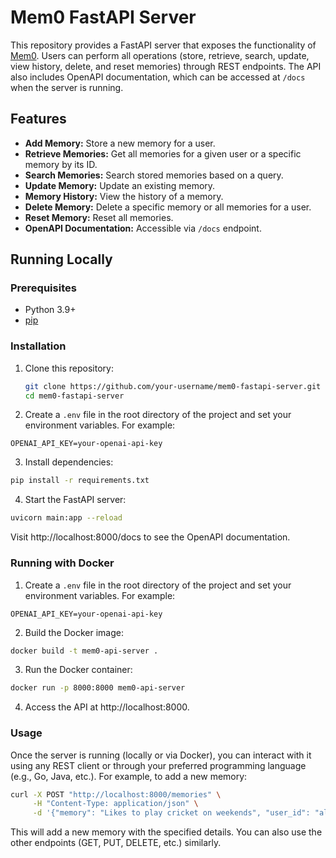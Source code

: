 # Mem0 FastAPI Server

This repository provides a FastAPI server that exposes the functionality of [Mem0](https://github.com/mem0ai/mem0). Users can perform all operations (store, retrieve, search, update, view history, delete, and reset memories) through REST endpoints. The API also includes OpenAPI documentation, which can be accessed at `/docs` when the server is running.

## Features

- **Add Memory:** Store a new memory for a user.
- **Retrieve Memories:** Get all memories for a given user or a specific memory by its ID.
- **Search Memories:** Search stored memories based on a query.
- **Update Memory:** Update an existing memory.
- **Memory History:** View the history of a memory.
- **Delete Memory:** Delete a specific memory or all memories for a user.
- **Reset Memory:** Reset all memories.
- **OpenAPI Documentation:** Accessible via `/docs` endpoint.

## Running Locally

### Prerequisites

- Python 3.9+
- [pip](https://pip.pypa.io/)

### Installation

1. Clone this repository:
   ```bash
   git clone https://github.com/your-username/mem0-fastapi-server.git
   cd mem0-fastapi-server

2. Create a `.env` file in the root directory of the project and set your environment variables. For example:

```env
OPENAI_API_KEY=your-openai-api-key
```

3. Install dependencies:

```bash
pip install -r requirements.txt
```

4. Start the FastAPI server:

```bash
uvicorn main:app --reload
```

Visit http://localhost:8000/docs to see the OpenAPI documentation.

### Running with Docker

1. Create a `.env` file in the root directory of the project and set your environment variables. For example:

```env
OPENAI_API_KEY=your-openai-api-key
```

2. Build the Docker image:

```bash
docker build -t mem0-api-server .
```

3. Run the Docker container:

``` bash
docker run -p 8000:8000 mem0-api-server
```

4. Access the API at http://localhost:8000.


### Usage

Once the server is running (locally or via Docker), you can interact with it using any REST client or through your preferred programming language (e.g., Go, Java, etc.). For example, to add a new memory:

```bash
curl -X POST "http://localhost:8000/memories" \
     -H "Content-Type: application/json" \
     -d '{"memory": "Likes to play cricket on weekends", "user_id": "alice", "metadata": {"category": "hobbies"}}'
```

This will add a new memory with the specified details. You can also use the other endpoints (GET, PUT, DELETE, etc.) similarly.

